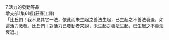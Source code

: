 7.活力的發勤等品  
增支部1集61經(莊春江譯)  
「比丘們！我不見其它一法，依此而未生起之善法生起，已生起之不善法衰退，如這活力激發。比丘們！對活力已發動者來說，未生起之善法生起，已生起之不善法衰退。」  
  
  
